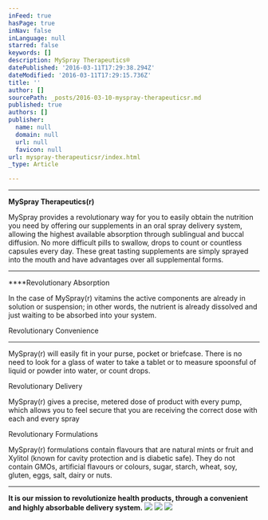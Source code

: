 ```yaml
---
inFeed: true
hasPage: true
inNav: false
inLanguage: null
starred: false
keywords: []
description: MySpray Therapeutics®
datePublished: '2016-03-11T17:29:38.294Z'
dateModified: '2016-03-11T17:29:15.736Z'
title: ''
author: []
sourcePath: _posts/2016-03-10-myspray-therapeuticsr.md
published: true
authors: []
publisher:
  name: null
  domain: null
  url: null
  favicon: null
url: myspray-therapeuticsr/index.html
_type: Article

---
```

****

**MySpray Therapeutics(r)**

MySpray provides a revolutionary way for you to
easily obtain the nutrition you need by offering our supplements in an oral
spray delivery system, allowing the highest
available absorption through sublingual and buccal diffusion. No
more difficult pills to swallow, drops to count or countless capsules every
day. These great tasting supplements are simply sprayed into the mouth and have
advantages over all supplemental forms.

****

****Revolutionary Absorption

In the case of MySpray(r) vitamins the
active components are already in solution or suspension; in other words, the
nutrient is already dissolved and just waiting to be absorbed into your system.

Revolutionary
Convenience

************

MySpray(r) will easily fit in your purse, pocket or briefcase. There is no need
to look for a glass of water to take a tablet or to measure spoonsful of liquid
or powder into water, or count drops.

Revolutionary Delivery

MySpray(r) gives a precise,
metered dose of product with every pump, which allows you to feel secure that
you are receiving the correct dose with each and every spray

Revolutionary Formulations

MySpray(r) formulations contain flavours
that are natural mints or fruit and Xylitol (known for cavity protection and is
diabetic safe). They do not contain GMOs, artificial flavours or colours, sugar,
starch, wheat, soy, gluten, eggs, salt, dairy or nuts.

****

**It
is our mission to revolutionize health products, through a convenient and
highly absorbable delivery system.**
![](https://s3-us-west-2.amazonaws.com/the-grid-img/p/62e1a3b3a164ea8a8027a3b9b5ac4775126de695.png)
![](https://s3-us-west-2.amazonaws.com/the-grid-img/p/ec4f701f6efd88f15f446d1c5d64dcac755fcedf.png)
![](https://the-grid-user-content.s3-us-west-2.amazonaws.com/ba6a6e1f-db19-4871-911e-8b102f1e7956.png)